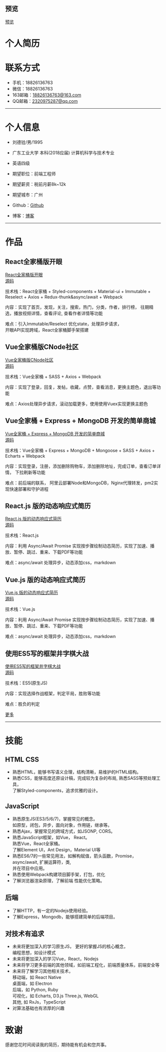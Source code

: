 
## 预览

[预览](http://ldqblog.me/markdown-resume/)

# 个人简历

# 联系方式

- 手机：18826136763
- 微信：18826136763
- 163邮箱：18826136763@163.com 
- QQ邮箱：2320975287@qq.com

---

# 个人信息

- 刘德铨/男/1995
- 广东工业大学 本科(2018应届) 计算机科学与技术专业
- 英语四级


- 期望职位：前端工程师
- 期望薪资：税前月薪8k~12k
- 期望城市：广州


- Github：[Github](https://github.com/LDQ-first)
- 博客：[博客](http://ldqblog.me/)


---

# 作品

## React全家桶版开眼

[React全家桶版开眼](http://ldqblog.me/react-eyepetizer/dist/#/)  
[源码](https://github.com/LDQ-first/react-eyepetizer)

技术栈：React全家桶 + Styled-components + Material-ui + Immutable + Reselect + 
Axios + Redux-thunk&async/await + Webpack

内容：实现了首页，发现，关注，搜索，热门，分类，作者，排行榜，
往期精选，播放视频详情，查看评论, 查看作者详情等功能

难点：引入Immutable/Reselect 优化state，处理异步请求，    
     开眼API实现跨域，React全家桶脚手架搭建


## Vue全家桶版CNode社区

[Vue全家桶版CNode社区](http://ldqblog.me/vue-CNode/dist/#/)  
[源码](https://github.com/LDQ-first/vue-CNode)


技术栈：Vue全家桶 + SASS + Axios + Webpack


内容：实现了登录，回复，发帖，收藏，点赞，查看消息，更换主题色，退出等功能

难点：Axios处理异步请求，滚动加载更多，使用使用Vuex实现更换主题色


## Vue全家桶 + Express + MongoDB 开发的简单商城

[Vue全家桶 + Express + MongoDB 开发的简单商城](http://39.108.141.131/vueshop/#/)    
[源码](https://github.com/LDQ-first/Vue-shop)


技术栈：Vue全家桶 + Express + MongoDB + Mongoose + SASS + Axios + Echarts + Webpack


内容：实现登录，注册，添加删除购物车，添加删除地址，完成订单，查看订单详情， 下拉刷新等功能

难点：前后端的联系， 阿里云部署Node和MongoDB，Nginx代理转发，pm2实现快速部署和守护进程


## React.js 版的动态响应式简历

[React.js 版的动态响应式简历](http://ldqblog.me/react-animating-resume/build/)    
[源码](https://github.com/LDQ-first/react-animating-resume)


技术栈：React.js


内容：利用 Async/Await Promise 实现按步骤绘制动态简历，实现了加速、播放、暂停、跳过、重来、下载PDF等功能

难点：async/await 处理异步，动态添加css，markdown



## Vue.js 版的动态响应式简历

[Vue.js 版的动态响应式简历](http://ldqblog.me/vue-animating-resume/dist/)  
[源码](https://github.com/LDQ-first/vue-animating-resume)


技术栈：Vue.js 

内容：利用 Async/Await Promise 实现按步骤绘制动态简历，实现了加速、播放、暂停、跳过、重来、下载PDF等功能

难点：async/await 处理异步，动态添加css，markdown


## 使用ES5写的框架井字棋大战

[使用ES5写的框架井字棋大战](http://ldqblog.me/frame-Tic-Tac-Toe/)  
[源码](https://github.com/LDQ-first/frame-Tic-Tac-Toe)

技术栈：ES5(原生JS) 

内容：实现选择作战框架，判定平局，胜败等功能

难点：胜负的判定



[更多](http://ldqblog.me/work/)



---

# 技能

## HTML CSS

- 熟悉HTML，能够书写语义合理，结构清晰，易维护的HTML结构。
- 熟悉CSS，能够高度还原设计稿，完成较为复杂的布局, 熟悉SASS等预处理工具，  
  了解Styled-components，追求优雅的设计。

## JavaScript

- 熟悉原生JS(ES3/5/6/7)，掌握常见的概念。  
  如原型，闭包，异步，面向对象，作用链，继承等。  
- 熟悉Ajax，掌握常见的跨域方式，如JSONP, CORS。
- 熟悉JavaScript框架，如Vue， React。  
  熟悉Vue，React全家桶。    
  了解Element UI，Ant Design，Material UI等  
- 熟悉ES6/7的一些常见用法，如解构赋值，箭头函数，Promise， async/await, 扩展运算符，类,  
  并在项目中应用。
- 熟悉使用Webpack构建项目脚手架，打包，优化
- 了解浏览器渲染原理，了解前端 性能优化策略。



## 后端

- 了解HTTP，有一定的Nodejs使用经验。
- 了解Express，Mongodb，能够搭建简单的后端项目。




## 对技术有追求

- 未来将更加深入的学习原生JS，
  更好的掌握JS的核心概念，     
  编程思想，如设计模式    
- 未来将更加深入的学习Vue，React，Nodejs  
- 未来将学习更多前端的其他领域，如前端工程化，前端质量体系，前端安全等
- 未来将了解学习其他相关技术，  
  移动端，如 React Native  
  桌面端，如 Electron  
  后端，如 Python, Ruby    
  可视化，如 Echarts, D3.js Three.js, WebGL  
  其他, 如 RxJs，TypeScript  
- 对算法基础也有浓厚的兴趣



# 致谢
感谢您花时间阅读我的简历，期待能有机会和您共事。 
